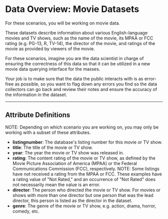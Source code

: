 # Data Overview: Movie Datasets

For these scenarios, you will be working on movie data.

These datasets describe information about various English-language movies and TV shows, such as the name of the movie, its MPAA or FCC rating (e.g. PG-13, R, TV-14), the director of the movie, and ratings of the movie as provided by viewers of the movie.

For these scenarios, imagine you are the data scientist in charge of ensuring the correctness of this data so that it can be utilized in a new movie data querying interface for the masses. 

Your job is to make sure that the data the public interacts with is as error-free as possible, so you want to flag down any errors you find so the data collectors can go back and review their notes and ensure the accuracy of the information in the dataset.

---

## **Attribute Definitions**
NOTE: Depending on which scenario you are working on, you may only be working with a subset of these attributes.
- **listingnumber**: The database's listing number for this movie or TV show.
- **title**: The title of the movie or TV show.
- **year**: The year the movie or TV show was released in.
- **rating**: The content rating of the movie or TV show, as defined by the Movie Picture Association of America (MPAA) or the Federal Communications Commission (FCC), respectively. NOTE: Some listings have not received a rating from the MPAA or FCC. These examples have a rating value of "Not Rated," and an occurrence of "Not Rated" does not necessarily mean the value is an error.
- **director**: The person who directed the movie or TV show. For movies or shows with more than one director but one person that was the lead director, this person is listed as the director in the dataset.
- **genre**: The genre of the movie or TV show, e.g. action, drama, horror, comedy, etc.
